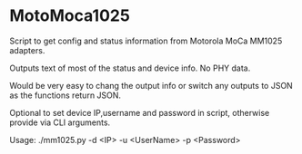 # MotoMoca1025
Script to get config and status information from Motorola MoCa MM1025 adapters.

Outputs text of most of the status and device info. No PHY data. 

Would be very easy to chang the output info or switch any outputs to JSON as the functions return JSON. 

Optional to set device IP,username and password in script, otherwise provide via CLI arguments. 

Usage: ./mm1025.py -d \<IP\> -u \<UserName\> -p \<Password\>
